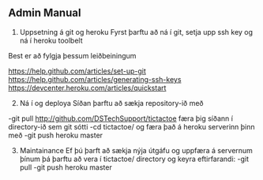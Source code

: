 Admin Manual
------------
1. Uppsetning á git og heroku
Fyrst þarftu að ná í git, setja upp ssh key og ná í heroku toolbelt

Best er að fylgja þessum leiðbeiningum

https://help.github.com/articles/set-up-git
https://help.github.com/articles/generating-ssh-keys
https://devcenter.heroku.com/articles/quickstart

2. Ná í og deploya
Síðan þarftu að sækja repository-ið með

-git pull http://github.com/DSTechSupport/tictactoe
færa þig síðann í directory-ið sem git sótti
-cd tictactoe/
og færa það á heroku serverinn þinn með 
-git push heroku master

3. Maintainance
Ef þú þarft að sækja nýja útgáfu og uppfæra á servernum þínum þá þarftu að vera í tictactoe/ directory og keyra eftirfarandi:
-git pull
-git push heroku master
